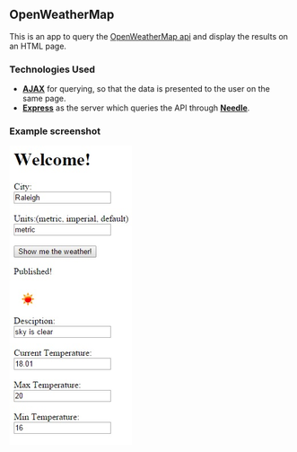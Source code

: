 ## OpenWeatherMap

This is an app to query the [OpenWeatherMap api](http://openweathermap.org/) and display the results on an HTML page. 

### Technologies Used

- [**AJAX**](https://en.wikipedia.org/wiki/Ajax_(programming)) for querying, so that the data is presented to the user on the same page.
- [**Express**](http://expressjs.com/) as the server which queries the API through [**Needle**](https://www.npmjs.com/package/needle).

### Example screenshot

![Image](https://github.com/prashantgupta24/OpenWeatherMap/blob/master/screenshot.jpg)
